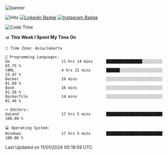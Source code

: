 ![banner](https://readme-typing-svg.herokuapp.com/?lines=Hello,+There!+👋;This+is+ryanbekhen....;Nice+to+meet+you!&center=false)

![Hits](https://hits.seeyoufarm.com/api/count/incr/badge.svg?url=https%3A%2F%2Fgithub.com%2Fryanbekhen%2Fhit-counter&count_bg=%2379C83D&title_bg=%23555555&icon=github.svg&icon_color=%23E7E7E7&title=Provile+views&edge_flat=true)
[![Linkedin Badge](https://img.shields.io/badge/-LinkedIn-0e76a8?style=flat-square&logo=Linkedin&logoColor=white)](https://linkedin.com/in/ryanbekhen)
[![Instagram Badge](https://img.shields.io/badge/-Instagram-e4405f?style=flat-square&logo=Instagram&logoColor=white)](https://instagram.com/ryanbekhen.dev/)

<!--START_SECTION:waka-->
![Code Time](http://img.shields.io/badge/Code%20Time-957%20hrs%2037%20mins-blue)

📊 **This Week I Spent My Time On** 

```text
🕑︎ Time Zone: Asia/Jakarta

💬 Programming Languages: 
Go                       11 hrs 14 mins      ████████████████░░░░░░░░░   65.75 % 
YAML                     4 hrs 21 mins       ██████░░░░░░░░░░░░░░░░░░░   25.47 % 
Docker                   19 mins             ░░░░░░░░░░░░░░░░░░░░░░░░░   01.89 % 
Bash                     16 mins             ░░░░░░░░░░░░░░░░░░░░░░░░░   01.58 % 
Dockerfile               14 mins             ░░░░░░░░░░░░░░░░░░░░░░░░░   01.46 % 

🔥 Editors: 
GoLand                   17 hrs 5 mins       █████████████████████████   100.00 % 

💻 Operating System: 
Windows                  17 hrs 5 mins       █████████████████████████   100.00 % 
```


 Last Updated on 11/01/2024 00:19:59 UTC
<!--END_SECTION:waka-->
